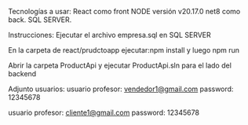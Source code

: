 Tecnologías a usar:
React como front NODE versión v20.17.0
net8 como back. 
SQL SERVER.

Instrucciones:
Ejecutar el archivo empresa.sql en SQL SERVER

En la carpeta de react/prudctoapp ejecutar:npm install y luego npm run

Abrir la carpeta ProductApi y ejecutar ProductApi.sln para el lado del backend

Adjunto usuarios:
usuario profesor: vendedor1@gmail.com
password: 12345678

usuario profesor: cliente1@gmail.com
password: 12345678



